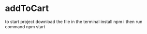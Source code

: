 # addToCart
to start project download the file 
in the terminal install   npm i 
then run command npm start 
